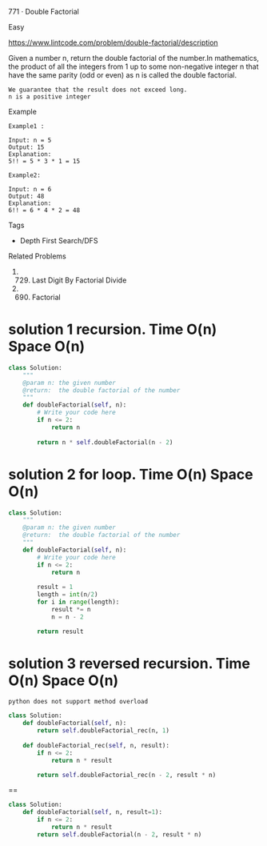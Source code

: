 771 · Double Factorial 

Easy

https://www.lintcode.com/problem/double-factorial/description

Given a number n, return the double factorial of the number.In mathematics, the product of all the integers from 1 up to some non-negative integer n that have the same parity (odd or even) as n is called the double factorial.
```
We guarantee that the result does not exceed long.
n is a positive integer
```

Example
```
Example1 :

Input: n = 5
Output: 15
Explanation:
5!! = 5 * 3 * 1 = 15

Example2:

Input: n = 6
Output: 48
Explanation:
6!! = 6 * 4 * 2 = 48
```

Tags

- Depth First Search/DFS

Related Problems
1. 729. Last Digit By Factorial Divide
2. 690. Factorial

# solution 1 recursion. Time O(n) Space O(n)

```py
class Solution:
    """
    @param n: the given number
    @return:  the double factorial of the number
    """
    def doubleFactorial(self, n):
        # Write your code here
        if n <= 2:
            return n
        
        return n * self.doubleFactorial(n - 2)
```        

# solution 2 for loop. Time O(n) Space O(n)

```py
class Solution:
    """
    @param n: the given number
    @return:  the double factorial of the number
    """
    def doubleFactorial(self, n):
        # Write your code here
        if n <= 2:
            return n
        
        result = 1
        length = int(n/2)
        for i in range(length):
            result *= n
            n = n - 2

        return result
```        

# solution 3 reversed recursion. Time O(n) Space O(n)
```python does not support method overload```

```py
class Solution:
    def doubleFactorial(self, n):
        return self.doubleFactorial_rec(n, 1)
        
    def doubleFactorial_rec(self, n, result):
        if n <= 2:
            return n * result

        return self.doubleFactorial_rec(n - 2, result * n)
```
==
```py
class Solution:
    def doubleFactorial(self, n, result=1):
        if n <= 2:
            return n * result
        return self.doubleFactorial(n - 2, result * n)
```